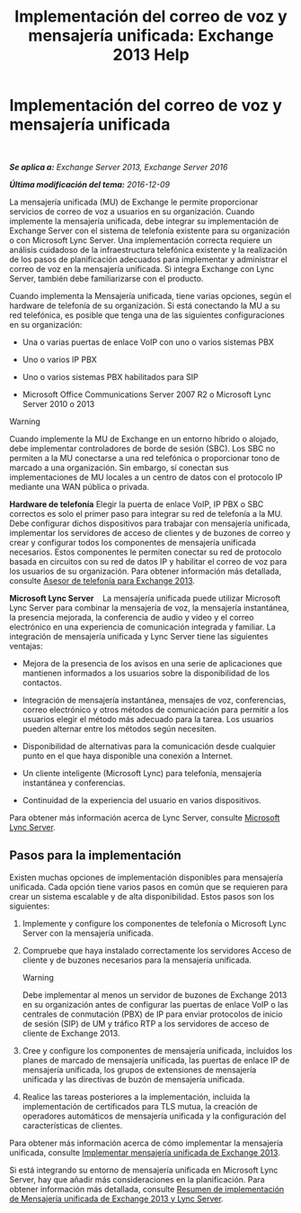 ﻿---
title: 'Implementación del correo de voz y mensajería unificada: Exchange 2013 Help'
TOCTitle: Implementación del correo de voz y mensajería unificada
ms:assetid: 3df61b62-a1e4-41fb-969c-319189ae4e42
ms:mtpsurl: https://technet.microsoft.com/es-es/library/JJ673519(v=EXCHG.150)
ms:contentKeyID: 49895591
ms.date: 04/23/2018
mtps_version: v=EXCHG.150
ms.translationtype: HT
---

# Implementación del correo de voz y mensajería unificada

 

_**Se aplica a:** Exchange Server 2013, Exchange Server 2016_

_**Última modificación del tema:** 2016-12-09_

La mensajería unificada (MU) de Exchange le permite proporcionar servicios de correo de voz a usuarios en su organización. Cuando implemente la mensajería unificada, debe integrar su implementación de Exchange Server con el sistema de telefonía existente para su organización o con Microsoft Lync Server. Una implementación correcta requiere un análisis cuidadoso de la infraestructura telefónica existente y la realización de los pasos de planificación adecuados para implementar y administrar el correo de voz en la mensajería unificada. Si integra Exchange con Lync Server, también debe familiarizarse con el producto.

Cuando implementa la Mensajería unificada, tiene varias opciones, según el hardware de telefonía de su organización. Si está conectando la MU a su red telefónica, es posible que tenga una de las siguientes configuraciones en su organización:

  - Una o varias puertas de enlace VoIP con uno o varios sistemas PBX

  - Uno o varios IP PBX

  - Uno o varios sistemas PBX habilitados para SIP

  - Microsoft Office Communications Server 2007 R2 o Microsoft Lync Server 2010 o 2013


> [!WARNING]
> Cuando implemente la MU de Exchange en un entorno híbrido o alojado, debe implementar controladores de borde de sesión (SBC). Los SBC no permiten a la MU conectarse a una red telefónica o proporcionar tono de marcado a una organización. Sin embargo, sí conectan sus implementaciones de MU locales a un centro de datos con el protocolo IP mediante una WAN pública o privada.



**Hardware de telefonía** Elegir la puerta de enlace VoIP, IP PBX o SBC correctos es solo el primer paso para integrar su red de telefonía a la MU. Debe configurar dichos dispositivos para trabajar con mensajería unificada, implementar los servidores de acceso de clientes y de buzones de correo y crear y configurar todos los componentes de mensajería unificada necesarios. Estos componentes le permiten conectar su red de protocolo basada en circuitos con su red de datos IP y habilitar el correo de voz para los usuarios de su organización. Para obtener información más detallada, consulte [Asesor de telefonía para Exchange 2013](https://docs.microsoft.com/es-es/exchange/voice-mail-unified-messaging/telephone-system-integration-with-um/telephony-advisor-for-exchange-2013).

**Microsoft Lync Server**    La mensajería unificada puede utilizar Microsoft Lync Server para combinar la mensajería de voz, la mensajería instantánea, la presencia mejorada, la conferencia de audio y video y el correo electrónico en una experiencia de comunicación integrada y familiar. La integración de mensajería unificada y Lync Server tiene las siguientes ventajas:

  - Mejora de la presencia de los avisos en una serie de aplicaciones que mantienen informados a los usuarios sobre la disponibilidad de los contactos.

  - Integración de mensajería instantánea, mensajes de voz, conferencias, correo electrónico y otros métodos de comunicación para permitir a los usuarios elegir el método más adecuado para la tarea. Los usuarios pueden alternar entre los métodos según necesiten.

  - Disponibilidad de alternativas para la comunicación desde cualquier punto en el que haya disponible una conexión a Internet.

  - Un cliente inteligente (Microsoft Lync) para telefonía, mensajería instantánea y conferencias.

  - Continuidad de la experiencia del usuario en varios dispositivos.

Para obtener más información acerca de Lync Server, consulte [Microsoft Lync Server](https://go.microsoft.com/fwlink/p/?linkid=265752).

## Pasos para la implementación

Existen muchas opciones de implementación disponibles para mensajería unificada. Cada opción tiene varios pasos en común que se requieren para crear un sistema escalable y de alta disponibilidad. Estos pasos son los siguientes:

1.  Implemente y configure los componentes de telefonía o Microsoft Lync Server con la mensajería unificada.

2.  Compruebe que haya instalado correctamente los servidores Acceso de cliente y de buzones necesarios para la mensajería unificada.
    

    > [!WARNING]
    > Debe implementar al menos un servidor de buzones de Exchange 2013 en su organización antes de configurar las puertas de enlace VoIP o las centrales de conmutación (PBX) de IP para enviar protocolos de inicio de sesión (SIP) de UM y tráfico RTP a los servidores de acceso de cliente de Exchange 2013.



3.  Cree y configure los componentes de mensajería unificada, incluidos los planes de marcado de mensajería unificada, las puertas de enlace IP de mensajería unificada, los grupos de extensiones de mensajería unificada y las directivas de buzón de mensajería unificada.

4.  Realice las tareas posteriores a la implementación, incluida la implementación de certificados para TLS mutua, la creación de operadores automáticos de mensajería unificada y la configuración del características de clientes.

Para obtener más información acerca de cómo implementar la mensajería unificada, consulte [Implementar mensajería unificada de Exchange 2013](deploy-exchange-2013-um-exchange-2013-help.md).

Si está integrando su entorno de mensajería unificada en Microsoft Lync Server, hay que añadir más consideraciones en la planificación. Para obtener información más detallada, consulte [Resumen de implementación de Mensajería unificada de Exchange 2013 y Lync Server](deploying-exchange-2013-um-and-lync-server-overview-exchange-2013-help.md).

